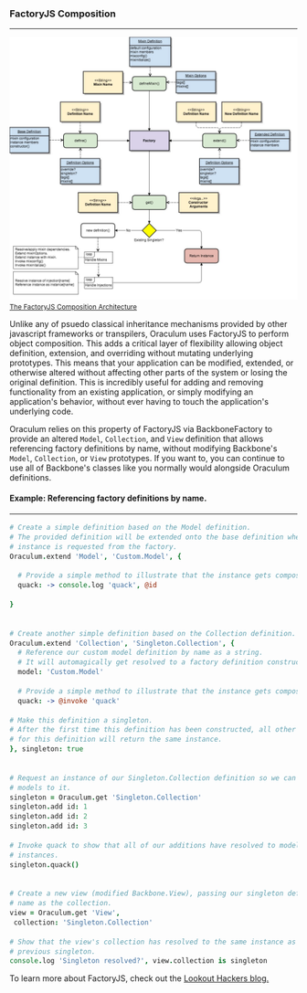 ### FactoryJS Composition
-------------------------

<a href="examples/gh-pages/images/FactoryJS%20Composition%20Architecture.jpg" class="thumbnail pull-right col-xs-12 col-sm-4 col-md-3 text-center" target="_blank">
  <img src="examples/gh-pages/images/FactoryJS%20Composition%20Architecture.jpg" alt="The FactoryJS Composition Architecture"/>
  <small>The FactoryJS Composition Architecture</small>
</a>

Unlike any of psuedo classical inheritance mechanisms provided by other javascript frameworks or transpilers, Oraculum uses FactoryJS to perform object composition. This adds a critical layer of flexibility allowing object definition, extension, and overriding without mutating underlying prototypes. This means that your application can be modified, extended, or otherwise altered without affecting other parts of the system or losing the original definition. This is incredibly useful for adding and removing functionality from an existing application, or simply modifying an application's behavior, without ever having to touch the application's underlying code.

Oraculum relies on this property of FactoryJS via BackboneFactory to provide an altered `Model`, `Collection`, and `View` definition that allows referencing factory definitions by name, without modifying Backbone's `Model`, `Collection`, or `View` prototypes. If you want to, you can continue to use all of Backbone's classes like you normally would alongside Oraculum definitions.

<div class="clearfix"></div>

#### Example: Referencing factory definitions by name.
------------------------------------------------------
```coffeescript
# Create a simple definition based on the Model definition.
# The provided definition will be extended onto the base definition when an
# instance is requested from the factory.
Oraculum.extend 'Model', 'Custom.Model', {

  # Provide a simple method to illustrate that the instance gets composed.
  quack: -> console.log 'quack', @id

}


# Create another simple definition based on the Collection definition.
Oraculum.extend 'Collection', 'Singleton.Collection', {
  # Reference our custom model definition by name as a string.
  # It will automagically get resolved to a factory definition constructor.
  model: 'Custom.Model'

  # Provide a simple method to illustrate that the instance gets composed.
  quack: -> @invoke 'quack'

# Make this definition a singleton.
# After the first time this definition has been constructed, all other requests
# for this definition will return the same instance.
}, singleton: true


# Request an instance of our Singleton.Collection definition so we can add some
# models to it.
singleton = Oraculum.get 'Singleton.Collection'
singleton.add id: 1
singleton.add id: 2
singleton.add id: 3

# Invoke quack to show that all of our additions have resolved to model
# instances.
singleton.quack()


# Create a new view (modified Backbone.View), passing our singleton definition
# name as the collection.
view = Oraculum.get 'View',
 collection: 'Singleton.Collection'

# Show that the view's collection has resolved to the same instance as our
# previous singleton.
console.log 'Singleton resolved?', view.collection is singleton
```
To learn more about FactoryJS, check out the [Lookout Hackers blog.](http://hackers.lookout.com/2014/03/factoryjs/)
